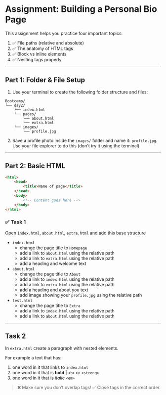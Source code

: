 # Assignment: Building a Personal Bio Page

This assignment helps you practice four important topics:

1. ✅ File paths (relative and absolute)
2. ✅ The anatomy of HTML tags
3. ✅ Block vs inline elements
4. ✅ Nesting tags properly

---

## Part 1: Folder & File Setup

1. Use your terminal to create the following folder structure and files:

```
Bootcamp/
└── day2/
    └── index.html
    └── pages/
        └── about.html
        └── extra.html
    └── images/
        └── profile.jpg
```

2. Save a profile photo inside the `images/` folder and name it: `profile.jpg`. Use your file explorer to do this (don't try it using the terminal)

---

## Part 2: Basic HTML

```html
<html>
    <head>
        <title>Name of page</title>
    </head>
    <body>
        <!-- Content goes here -->
    </body>
</html>
```

### ✅ Task 1

Open `index.html`, `about.html`, `extra.html` and add this base structure

-   `index.html`
    -   change the page title to `Homepage`
    -   add a link to `about.html` using the relative path
    -   add a link to `extra.html` using the relative path
    -   add a heading and welcome text
-   `about.html`
    -   change the page title to `About`
    -   add a link to `index.html` using the relative path
    -   add a link to `extra.html` using the relative path
    -   add a heading and about you text
    -   add image showing your `profile.jpg` using the relative path
-   `test.html`
    -   change the page title to `Extra`
    -   add a link to `index.html` using the relative path
    -   add a link to `about.html` using the relative path

---

## Task 2

In `extra.html` create a paragraph with nested elements.

For example a text that has:

1. one word in it that links to `index.html`
2. one word in it that is **bold** | `<b>` or `<strong>`
3. one word in it that is _italic_ `<em>`

> ❌ Make sure you don’t overlap tags!
> ✅ Close tags in the correct order.
